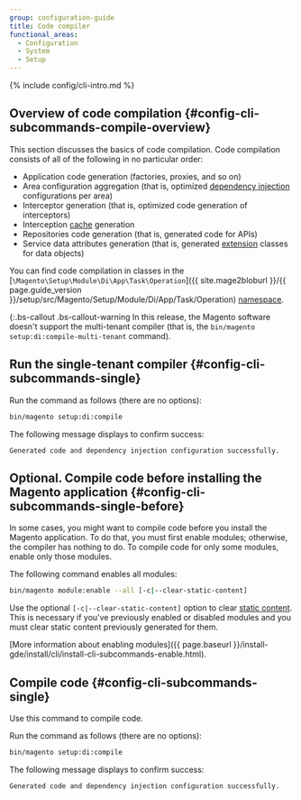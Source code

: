 ```yaml
---
group: configuration-guide
title: Code compiler
functional_areas:
  - Configuration
  - System
  - Setup
---
```


{% include config/cli-intro.md %}

## Overview of code compilation {#config-cli-subcommands-compile-overview}

This section discusses the basics of code compilation. Code compilation consists of all of the following in no particular order:

- Application code generation (factories, proxies, and so on)
- Area configuration aggregation (that is, optimized [dependency injection](https://glossary.magento.com/dependency-injection) configurations per area)
- Interceptor generation (that is, optimized code generation of interceptors)
- Interception [cache](https://glossary.magento.com/cache) generation
- Repositories code generation (that is, generated code for APIs)
- Service data attributes generation (that is, generated [extension](https://glossary.magento.com/extension) classes for data objects)

You can find code compilation in classes in the [`\Magento\Setup\Module\Di\App\Task\Operation`]({{ site.mage2bloburl }}/{{ page.guide_version }}/setup/src/Magento/Setup/Module/Di/App/Task/Operation) [namespace](https://glossary.magento.com/namespace).

{:.bs-callout .bs-callout-warning
In this release, the Magento software doesn't support the multi-tenant compiler (that is, the `bin/magento setup:di:compile-multi-tenant` command).

## Run the single-tenant compiler {#config-cli-subcommands-single}

Run the command as follows (there are no options):

```bash
bin/magento setup:di:compile
```

The following message displays to confirm success:

```terminal
Generated code and dependency injection configuration successfully.
```

## Optional. Compile code before installing the Magento application {#config-cli-subcommands-single-before}

In some cases, you might want to compile code before you install the Magento application. To do that, you must first enable modules; otherwise, the compiler has nothing to do. To compile code for only some modules, enable only those modules.

The following command enables all modules:

```bash
bin/magento module:enable --all [-c|--clear-static-content]
```

Use the optional `[-c|--clear-static-content]` option to clear [static content](https://glossary.magento.com/static-content). This is necessary if you've previously enabled or disabled modules and you must clear static content previously generated for them.

[More information about enabling modules]({{ page.baseurl }}/install-gde/install/cli/install-cli-subcommands-enable.html).

## Compile code {#config-cli-subcommands-single}

Use this command to compile code.

Run the command as follows (there are no options):

```bash
bin/magento setup:di:compile
```

The following message displays to confirm success:

```terminal
Generated code and dependency injection configuration successfully.
```
